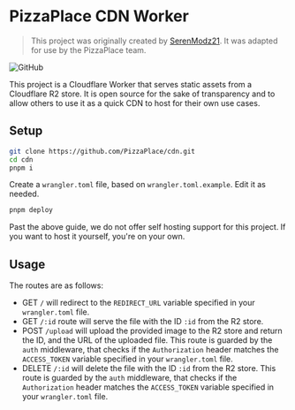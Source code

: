 # PizzaPlace CDN Worker

> This project was originally created by [SerenModz21](https://github.com/SerenModz21/). It was adapted for use by the PizzaPlace team.

![GitHub](https://cdn.pizzaplace.workers.dev/BJHqCABo.png)

This project is a Cloudflare Worker that serves static assets from a Cloudflare R2 store.
It is open source for the sake of transparency and to allow others to use it as a quick CDN to host for their own use cases.

## Setup

```bash
git clone https://github.com/PizzaPlace/cdn.git
cd cdn
pnpm i
```

Create a `wrangler.toml` file, based on `wrangler.toml.example`. Edit it as needed.

```bash
pnpm deploy
```

Past the above guide, we do not offer self hosting support for this project. 
If you want to host it yourself, you're on your own.

## Usage

The routes are as follows:

- GET `/` will redirect to the `REDIRECT_URL` variable specified in your `wrangler.toml` file.
- GET `/:id` route will serve the file with the ID `:id` from the R2 store.
- POST `/upload` will upload the provided image to the R2 store and return the ID, and the URL of the uploaded file. This route is guarded by the `auth` middleware, that checks if the `Authorization` header matches the `ACCESS_TOKEN` variable specified in your `wrangler.toml` file.
- DELETE `/:id` will delete the file with the ID `:id` from the R2 store. This route is guarded by the `auth` middleware, that checks if the `Authorization` header matches the `ACCESS_TOKEN` variable specified in your `wrangler.toml` file.
